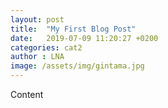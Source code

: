 ```yaml
---
layout: post
title:  "My First Blog Post"
date:   2019-07-09 11:20:27 +0200
categories: cat2
author : LNA
image: /assets/img/gintama.jpg
---
```


Content 